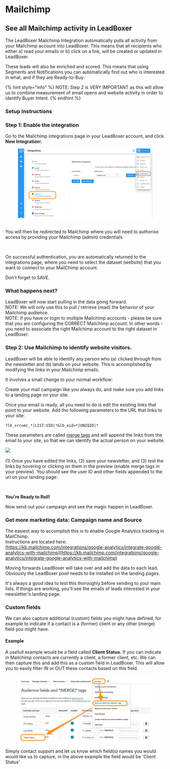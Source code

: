 # Mailchimp

## **See all Mailchimp activity in LeadBoxer**

The LeadBoxer Mailchimp Integration automatically pulls all activity from your Mailchimp account into LeadBoxer. This means that all recipients who either a) read your emails or b) click on a link, will be created or updated in LeadBoxer.&#x20;

These leads will also be enriched and scored. This means that using Segments and Notifications you can automatically find out who is interested in what, and if they are Ready-to-Buy.

{% hint style="info" %}
NOTE: Step 2 is VERY IMPORTANT as this will allow us to combine measurement of email opens and website activity in order to identify Buyer Intent.
{% endhint %}

### Setup Instructions

### **Step 1: Enable the integration**

Go to the Mailchimp integrations page in your LeadBoxer account, and click **New Integration**\


<figure><img src="../../../.gitbook/assets/LeadBoxer_App (10).png" alt=""><figcaption></figcaption></figure>

\
You will then be redirected to Mailchimp where you will need to authorise access by providing your Mailchimp (admin) credentials.

<figure><img src="https://d33v4339jhl8k0.cloudfront.net/docs/assets/565e1cb7c697915b26a5c214/images/5d0ccc4e0428632b7311983a/file-XtL75INPkk.png" alt=""><figcaption></figcaption></figure>

On successful authentication, you are automatically returned to the integrations page, where you need to select the dataset (website) that you want to connect to your MailChimp account.&#x20;

Don't forget to SAVE.

### What happens next?

LeadBoxer will now start pulling in the data going forward.\
NOTE: We will only use this to pull / retrieve (read) the behavior of your Mailchimp audience.\
NOTE: if you have or login to multiple Mailchimp accounts - please be sure that you are configuring the CORRECT Mailchimp account. In other words - you need to associate the right Mailchimp account to the right dataset in LeadBoxer.

### Step 2: Use Mailchimp to identify website visitors.

LeadBoxer will be able to identify any person who (a) clicked through from the newsletter and (b) lands on your website. This is accomplished by  modifying the links in your Mailchimp emails.

It involves a small change to your normal workflow:

Create your mail campaign like you always do, and make sure you add links to a landing page on your site.&#x20;

Once your email is ready, all you need to do is edit the existing links that point to your website. Add the following parameters to the URL that links to your site:

```url
?lb_src=mc_*|LIST:UID|*&lb_eid=*|UNIQID|*
```

These parameters are called [merge tags](http://mailchimp.com/features/merge-tags/) and will append the links from the email to your site, so that we can identify the actual person on your website.

![](https://d33v4339jhl8k0.cloudfront.net/docs/assets/565e1cb7c697915b26a5c214/images/5cfea9100428632218e3ed15/file-a0Jz6KDL8s.png)

(1) Once you have edited the links, (2) save your newsletter, and (3) test the links by hovering or clicking on them in the preview (enable merge tags in your preview). You should see the user ID and other fields appended to the url on your landing page:&#x20;

<figure><img src="https://d33v4339jhl8k0.cloudfront.net/docs/assets/565e1cb7c697915b26a5c214/images/5cfea2682c7d3a3837135620/file-v9HVLNscDx.png" alt=""><figcaption></figcaption></figure>

**You're Ready to Roll!**

Now send out your campaign and see the magic happen in LeadBoxer.

### **Get more marketing data: Campaign name and Source**

The easiest way to accomplish this is to enable Google Analytics tracking in MailChimp.\
Instructions are located here:\
[https://kb.mailchimp.com/integrations/google-analytics/integrate-google-analytics-with-mailchimp](https://kb.mailchimp.com/integrations/google-analytics/integrate-google-analytics-with-mailchimp)

Moving forwards LeadBoxer will take over and add the data to each lead. Obviously the LeadBoxer pixel needs to be installed on the landing pages.&#x20;

It's always a good idea to test this thoroughly before sending to your main lists. If things are working, you'll see the emails of leads interested in your newsletter's landing page.

### Custom fields

We can also capture additional (custom) fields you might have defined, for example to indicate if a contact is a (former) client or any other (merge) field you might have.

#### Example

A usefull example would be a field called **Client Status.** If you can indicate in Mailchimp contacts are currently a client, a former client, etc. We can then capture this and add this as a custom field in LeadBoxer. This will allow you to easily filter IN or OUT these contacts based on this field.

<figure><img src="../../../.gitbook/assets/Audience_Fields_and___MERGE___Tags_for_test___Mailchimp.png" alt=""><figcaption></figcaption></figure>

Simply contact support and let us know which field(s) names you would would like us to capture, in the above example the field would be 'Client Status'
